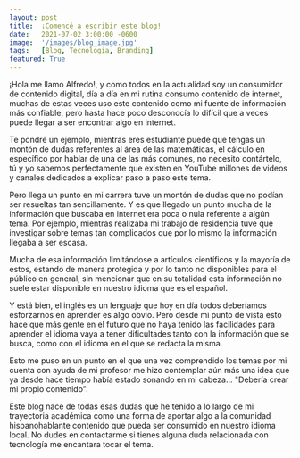 ```yaml
---
layout: post
title:  ¡Comencé a escribir este blog!
date:   2021-07-02 3:00:00 -0600
image:  '/images/blog_image.jpg'
tags:   [Blog, Tecnologia, Branding]
featured: True
---
```


¡Hola me llamo Alfredo!, y como todos en la actualidad soy un consumidor de contenido digital, día a día en mi rutina consumo contenido de internet, muchas de estas veces uso este contenido como mi fuente de información más confiable, pero hasta hace poco desconocía lo difícil que a veces puede llegar a ser encontrar algo en internet.

Te pondré un ejemplo, mientras eres estudiante puede que tengas un montón de dudas referentes al área de las matemáticas, el cálculo en específico por hablar de una de las más comunes, no necesito contártelo, tú y yo sabemos perfectamente que existen en YouTube millones de videos y canales dedicados a explicar paso a paso este tema.

Pero llega un punto en mi carrera tuve un montón de dudas que no podían ser resueltas tan sencillamente. Y es que llegado un punto mucha de la información que buscaba en internet era poca o nula referente a algún tema. Por ejemplo, mientras realizaba mi trabajo de residencia tuve que investigar sobre temas tan complicados que por lo mismo la información llegaba a ser escasa.

Mucha de esa información limitándose a artículos científicos y la mayoría de estos, estando de manera protegida y por lo tanto no disponibles para el público en general, sin mencionar que en su totalidad esta información no suele estar disponible en nuestro idioma que es el español.

Y está bien, el inglés es un lenguaje que hoy en día todos deberíamos esforzarnos en aprender es algo obvio. Pero desde mi punto de vista esto hace que más gente en el futuro que no haya tenido las facilidades para aprender el idioma vaya a tener dificultades tanto con la información que se busca, como con el idioma en el que se redacta la misma.

Esto me puso en un punto en el que una vez comprendido los temas por mi cuenta con ayuda de mi profesor me hizo contemplar aún más una idea que ya desde hace tiempo había estado sonando en mi cabeza... "Debería crear mi propio contenido".

Este blog nace de todas esas dudas que he tenido a lo largo de mi trayectoria académica como una forma de aportar algo a la comunidad hispanohablante contenido que pueda ser consumido en nuestro idioma local. 
No dudes en contactarme si tienes alguna duda relacionada con tecnología me encantara tocar el tema.